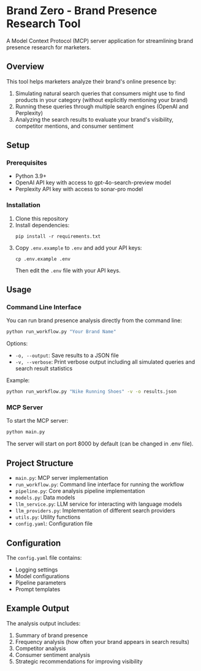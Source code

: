 # Brand Zero - Brand Presence Research Tool

A Model Context Protocol (MCP) server application for streamlining brand presence research for marketers.

## Overview

This tool helps marketers analyze their brand's online presence by:

1. Simulating natural search queries that consumers might use to find products in your category (without explicitly mentioning your brand)
2. Running these queries through multiple search engines (OpenAI and Perplexity)
3. Analyzing the search results to evaluate your brand's visibility, competitor mentions, and consumer sentiment

## Setup

### Prerequisites

- Python 3.9+
- OpenAI API key with access to gpt-4o-search-preview model
- Perplexity API key with access to sonar-pro model

### Installation

1. Clone this repository
2. Install dependencies:
   ```
   pip install -r requirements.txt
   ```
3. Copy `.env.example` to `.env` and add your API keys:
   ```
   cp .env.example .env
   ```
   Then edit the `.env` file with your API keys.

## Usage

### Command Line Interface

You can run brand presence analysis directly from the command line:

```bash
python run_workflow.py "Your Brand Name"
```

Options:
- `-o, --output`: Save results to a JSON file
- `-v, --verbose`: Print verbose output including all simulated queries and search result statistics

Example:
```bash
python run_workflow.py "Nike Running Shoes" -v -o results.json
```

### MCP Server

To start the MCP server:

```bash
python main.py
```

The server will start on port 8000 by default (can be changed in .env file).

## Project Structure

- `main.py`: MCP server implementation
- `run_workflow.py`: Command line interface for running the workflow
- `pipeline.py`: Core analysis pipeline implementation
- `models.py`: Data models
- `llm_service.py`: LLM service for interacting with language models
- `llm_providers.py`: Implementation of different search providers
- `utils.py`: Utility functions
- `config.yaml`: Configuration file

## Configuration

The `config.yaml` file contains:

- Logging settings
- Model configurations
- Pipeline parameters
- Prompt templates

## Example Output

The analysis output includes:

1. Summary of brand presence
2. Frequency analysis (how often your brand appears in search results)
3. Competitor analysis
4. Consumer sentiment analysis
5. Strategic recommendations for improving visibility
